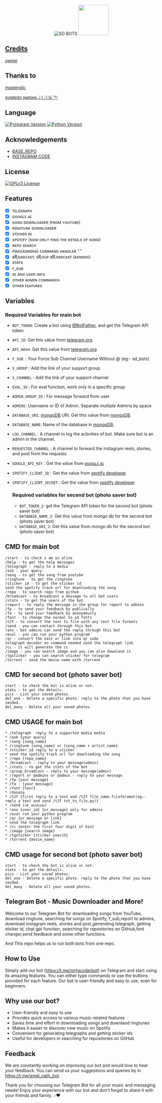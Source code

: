 <p align="center">
   <img src="https://telegra.ph/file/43e9e3a2e604ea243d3f7.jpg" alt="SD BOTS">

   

<a href="https://t.me/mrtgcoderbot">
  <img src="https://img.shields.io/badge/ʙᴏᴛ-blue?logo=telegram" width="100">



## Credits

[owner](https://t.me/MrTG_Coder)

## Thanks to

[masterolic](https://t.me/masterolic)

[sᴜɴʀɪꜱᴇꜱ ʜᴀʀꜱʜᴀ 𝟸𝟺 🇮🇳 ᵀᴱᴸ](https://t.me/Sunrises_24)


## Language

[![Pyrogram Version](https://img.shields.io/badge/Pyrogram-2.0.30-orange)](https://docs.pyrogram.org/)
[![Python Version](https://img.shields.io/badge/Python-.10.8-blue)](https://www.python.org/)

## Acknowledgements

 - [BASE_REPO](https://github.com/Devil-Botz/Elsa)
 - [INSTAGRAM CODE](https://github.com/Masterolic/Insta-Downloader)

## License

[![GPLv3 License](https://img.shields.io/badge/License-GPL%20v3-yellow.svg)](https://github.com/master-code-r/coder/blob/main/LICENSE)





## Features

- [x] ᴛᴇʟᴇɢʀᴀᴘʜ
- [x] ɢᴏᴏɢʟᴇ ᴀɪ
- [x] sᴏɴɢ ᴅᴏᴡɴʟᴏᴀᴅᴇʀ (ғʀᴏᴍ ʏᴏᴜᴛᴜʙᴇ)
- [x] ʀɪɴɢᴛᴜɴᴇ ᴅᴏᴡɴʟᴏᴀᴅᴇʀ
- [x] sᴛɪᴄᴋᴇʀ ɪᴅ
- [x] sᴘᴏᴛɪғʏ (ɴᴏᴡ ᴏɴʟʏ ғɪɴᴅ ᴛʜᴇ ᴅᴇᴛᴀɪʟs ᴏғ sᴏɴɢ)
- [x] ʀᴇᴘᴏ sᴇᴀʀᴄʜ
- [x] ᴘɪɴɢ(ᴀᴅᴍɪɴs) ᴄᴏᴍᴍᴀɴᴅ ʜᴀɴᴅʟᴇʀ "."
- [x] ʙƦᴏᴀᴅᴄᴀsᴛ, ɢƦᴏᴜᴘ ʙƦᴏᴀᴅᴄᴀsᴛ (ᴀᴅᴍɪɴs)
- [x] sᴛᴀᴛs
- [X] ғ_sᴜʙ
- [x] ɪᴅ ᴀɴᴅ ᴜsᴇʀ ɪɴғᴏ
- [x] ᴏᴛʜᴇʀ ᴀᴅᴍɪɴ ᴄᴏᴍᴍᴀɴᴅs
- [X] ᴏᴛʜᴇʀ ғᴇᴀᴛᴜʀᴇs 

## Variables

### Required Variables for main bot
* `BOT_TOKEN`: Create a bot using [@BotFather](https://telegram.dog/BotFather), and get the Telegram API token.
* `API_ID`: Get this value from [telegram.org](https://my.telegram.org/apps)
* `API_HASH`: Get this value from [telegram.org](https://my.telegram.org/apps)
* `F_SUB `: Your Force Sub Channel Username Without @ (eg:- sd_bots)
* `S_GROUP` : Add the link of your support group 
* `S_CHANNEL` : Add the link of your support channel
* `EVAL_ID` : For eval function, work only in a specific group
* `ADMIN_GROUP_ID` : For message forward from user
* `ADMINS`: Username or ID of Admin. Separate multiple Admins by space
* `DATABASE_URI`: [mongoDB](https://www.mongodb.com) URI. Get this value from [mongoDB](https://www.mongodb.com).
* `DATABASE_NAME`: Name of the database in [mongoDB](https://www.mongodb.com).
* `LOG_CHANNEL` : A channel to log the activities of bot. Make sure bot is an admin in the channel.
* `REQUESTED_CHANNEL` : A channel to forward the instagram reels, stories, and post from the requests
* `GOOGLE_API_KEY` : Get the value from [ɢᴏᴏɢʟᴇ ᴀɪ](https://t.me/sd_bots/256)
* `SPOTIFY_CLIENT_ID` : Get the value from [spotify developer](https://developer.spotify.com/)
* `SPOTIFY_CLIENT_SECRET` : Get the value from [spotify developer](https://developer.spotify.com/)

  ### Required variables for second bot (photo saver bot)
  * `BOT_TOKEN_2`:  get the Telegram API token for the second bot (photo saver bot)
  * `DATABASE_NAME_2`: Get this value from mongo db for the second bot (photo saver bot)
  * `DATABASE_URI_2`: Get this value from mongo db for the second bot (photo saver bot)

## CMD for main bot

```
/start - to check i am in alive
/help - to get the help messages
/telegraph - reply to a media
/ask - your query
/song - to get the song from youtube
/ringtune - to get the ringtune
/sticker_id - to get the sticker id
send the spotify track url for downloading the song
/repo - to search repo from github
/broadcast - to broadcast a message to all bot users
/stats - to get the users of the bot
/report - to reply the message in the group for report to admins
/fp - to send your feedback by publically 
/fa - to send yiur feedback by anonymously 
/font - to change the normal to sd fonts
/t2f - to convert the text to file with any text file formats
/send - you can contact through this bot
!ans - bot admins can send the reply through this bot  
/eval - you can run your python program
/qr - convert the text or link into qr code
telegraph decoder on command needed send the telegraph link
/cc - it will generate the cc 
/image - you can search image and you can also downlaod it
/tgsticker - you can search sticker for telegram
/torrent - send the movie name with /torrent
```

## CMD for second bot (photo saver bot)
```
start - to check the bot is alive or not.
stats - to get the details.
pics - List your saved photos.
del_one - Delete a specific photo. reply to the photo that you have sended.
del_many - Delete all your saved photos.
```

## CMD USAGE for main bot

```
* /telegraph  reply to a supported media media
* /ask {your query}
* /song {song_name}
* /ringtune {song_name} or {song_name + artist_name}
* /sticker_id reply to a sticker
* send the spotify track url for downloading the song
* /repo {repo_name}
* /broadcast - reply to your message(admin)
* /stats - to get the stats of the bot
* /group_broadcast - reply to your message(admin)
* /report or @admins or @admin - reply to your message
* /fp {your message}
* /fa - {your message}
* /font {texr}
* /donate
* /t2f {first reply to a text and /t2f file_name.fileforamat(eg:- reply a text and send /t2f txt_to_file.py)}
* /send (ᴜʀ_ᴍᴇssᴀɢᴇ)
* !ans {user_id} {ur_message} only for admins
* /eval run your python program
* /qr {ur_message or link}
* send the telegraph link
* /cc {enter the first four digit of bin}
* /image {search image}
* /tgsticker {sticker search}
* /torrent {movie_name}
```

## CMD usage for second bot (photo saver bot)
```
start - to check the bot is alive or not.
stats - to get the details.
pics - List your saved photos.
del_one - Delete a specific photo. reply to the photo that you have sended.
del_many - Delete all your saved photos.
```

## Telegram Bot - Music Downloader and More!

Welcome to our Telegram Bot for downloading songs from YouTube, download ringtune, searching for songs on Spotify, f_sub,report to admins, download instagram reels, stories and post,generating telegraph, getting sticker id, chat gpt function, searching for repositories on GitHub,font changer,send feedback and some other functions.

And This repo helps us to run both bots from one repo.


## How to Use

Simply add our bot (https://t.me/mrtgcoderbot) on Telegram and start using its amazing features. You can either type commands or use the buttons provided for each feature. Our bot is user-friendly and easy to use, even for beginners.

## Why use our bot?

- User-friendly and easy to use
- Provides quick access to various music-related features
- Saves time and effort in downloading songs and downlaod ringtunes
- Makes it easier to discover new music on Spotify
- Convenient for generating telegraphs and getting sticker ids
- Useful for developers in searching for repositories on GitHub

## Feedback

We are constantly working on improving our bot and would love to hear your feedback. You can send us your suggestions and queries by in https://t.me/amal_nath_bot.

Thank you for choosing our Telegram Bot for all your music and messaging needs! Enjoy your experience with our bot and don't forget to share it with your friends and family. 🎶❤️
      
